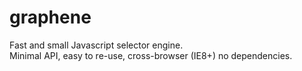 graphene
========

Fast and small Javascript selector engine.  
Minimal API, easy to re-use, cross-browser (IE8+) no dependencies.
